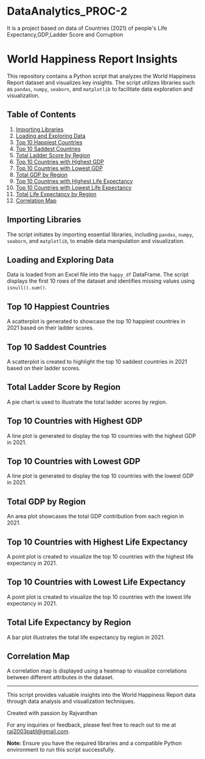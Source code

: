 # DataAnalytics_PROC-2
It is a project based on data of Countries (2021) of people's Life Expectancy,GDP,Ladder Score and Corruption

# World Happiness Report Insights

This repository contains a Python script that analyzes the World Happiness Report dataset and visualizes key insights. The script utilizes libraries such as `pandas`, `numpy`, `seaborn`, and `matplotlib` to facilitate data exploration and visualization.

## Table of Contents

1. [Importing Libraries](#importing-libraries)
2. [Loading and Exploring Data](#loading-and-exploring-data)
3. [Top 10 Happiest Countries](#top-10-happiest-countries)
4. [Top 10 Saddest Countries](#top-10-saddest-countries)
5. [Total Ladder Score by Region](#total-ladder-score-by-region)
6. [Top 10 Countries with Highest GDP](#top-10-countries-with-highest-gdp)
7. [Top 10 Countries with Lowest GDP](#top-10-countries-with-lowest-gdp)
8. [Total GDP by Region](#total-gdp-by-region)
9. [Top 10 Countries with Highest Life Expectancy](#top-10-countries-with-highest-life-expectancy)
10. [Top 10 Countries with Lowest Life Expectancy](#top-10-countries-with-lowest-life-expectancy)
11. [Total Life Expectancy by Region](#total-life-expectancy-by-region)
12. [Correlation Map](#correlation-map)

## Importing Libraries
The script initiates by importing essential libraries, including `pandas`, `numpy`, `seaborn`, and `matplotlib`, to enable data manipulation and visualization.

## Loading and Exploring Data
Data is loaded from an Excel file into the `happy_df` DataFrame. The script displays the first 10 rows of the dataset and identifies missing values using `isnull().sum()`.

## Top 10 Happiest Countries
A scatterplot is generated to showcase the top 10 happiest countries in 2021 based on their ladder scores.

## Top 10 Saddest Countries
A scatterplot is created to highlight the top 10 saddest countries in 2021 based on their ladder scores.

## Total Ladder Score by Region
A pie chart is used to illustrate the total ladder scores by region.

## Top 10 Countries with Highest GDP
A line plot is generated to display the top 10 countries with the highest GDP in 2021.

## Top 10 Countries with Lowest GDP
A line plot is generated to display the top 10 countries with the lowest GDP in 2021.

## Total GDP by Region
An area plot showcases the total GDP contribution from each region in 2021.

## Top 10 Countries with Highest Life Expectancy
A point plot is created to visualize the top 10 countries with the highest life expectancy in 2021.

## Top 10 Countries with Lowest Life Expectancy
A point plot is created to visualize the top 10 countries with the lowest life expectancy in 2021.

## Total Life Expectancy by Region
A bar plot illustrates the total life expectancy by region in 2021.

## Correlation Map
A correlation map is displayed using a heatmap to visualize correlations between different attributes in the dataset.

---

This script provides valuable insights into the World Happiness Report data through data analysis and visualization techniques.

Created with passion by Rajvardhan 

For any inquiries or feedback, please feel free to reach out to me at raj2003patil@gmail.com.

**Note:** Ensure you have the required libraries and a compatible Python environment to run this script successfully.
